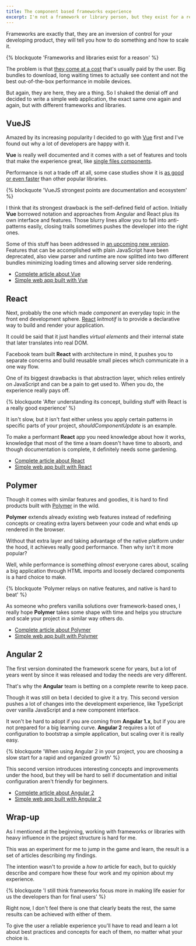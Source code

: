 ```yaml
---
title: The component based frameworks experience
excerpt: I'm not a framework or library person, but they exist for a reason. There's a need of solving things quickly, a clear growth path and fast adoption for new team members.
---
```


Frameworks are exactly that, they are an inversion of control for your developing product, they will tell you how to do something and how to scale it.

{% blockquote 'Frameworks and libraries exist for a reason' %}

The problem is that [they come at a cost][cost] that's usually paid by the user. Big bundles to download, long waiting times to actually see content and not the best out-of-the-box performance in mobile devices.

But again, they are here, they are a thing. So I shaked the denial off and decided to write a simple web application, the exact same one again and again, but with different frameworks and libraries.

## VueJS

Amazed by its increasing popularity I decided to go with [Vue][vuejs] first and I've found out why a lot of developers are happy with it.

**Vue** is really well documented and it comes with a set of features and tools that make the experience great, like [single files components][singlefilecomponents].

Performance is not a trade off at all, some case studies show it is [as good or even faster][vuereactperf] than other popular libraries.

{% blockquote 'VueJS strongest points are documentation and ecosystem' %}

I think that its strongest drawback is the self-defined field of action. Initially **Vue** borrowed notation and approaches from Angular and React plus its own interface and features. Those blurry lines allow you to fall into anti-patterns easily, closing trails sometimes pushes the developer into the right ones.

Some of this stuff has been addressed in [an upcoming new version][vue2]. Features that can be accomplished with plain JavaScript have been deprecated, also view parser and runtime are now splitted into two different bundles minimizing loading times and allowing server side rendering.

- [Complete article about Vue](/2016/06/building-component-based-app-vue/)
- [Simple web app built with Vue](//github.com/jeremenichelli/movies/tree/master/results/vue)

## React

Next, probably the one which made _component_ an everyday topic in the front end development sphere. [React][react] _leitmotif_ is to provide a declarative way to build and render your application.

It could be said that it just handles _virtual elements_ and their internal state that later translates into real DOM.

Facebook team built **React** with architecture in mind, it pushes you to separate concerns and build reusable small pieces which communicate in a one way flow.

One of its biggest drawbacks is that abstraction layer, which relies entirely on JavaScript and can be a pain to get used to. When you do, the experience really pays off.

{% blockquote 'After understanding its concept, building stuff with React is a really good experience' %}

It isn't slow, but it isn't fast either unless you apply certain patterns in specific parts of your project, _shouldComponentUpdate_ is an example.

To make a performant **React** app you need knowledge about how it works, knowledge that most of the time a team doesn't have time to absorb, and though documentation is complete, it definitely needs some gardening.

- [Complete article about React](/2016/07/building-a-component-based-app-react/)
- [Simple web app built with React](//github.com/jeremenichelli/movies/tree/master/results/react)

## Polymer

Though it comes with similar features and goodies, it is hard to find products built with [Polymer][polymer] in the wild.

**Polymer** extends already existing web features instead of redefining concepts or creating extra layers between your code and what ends up rendered in the browser.

Without that extra layer and taking advantage of the native platform under the hood, it achieves really good performance. Then why isn't it more popular?

Well, while performance is something _almost_ everyone cares about, scaling a big application through HTML imports and loosely declared components is a hard choice to make.

{% blockquote 'Polymer relays on native features, and native is hard to beat' %}

As someone who prefers vanilla solutions over framework-based ones, I really hope **Polymer** takes some shape with time and helps you structure and scale your project in a similar way others do.

- [Complete article about Polymer](/2016/08/building-a-component-based-app-polymer/)
- [Simple web app built with Polymer](//github.com/jeremenichelli/movies/tree/master/results/polymer)

## Angular 2

The first version dominated the framework scene for years, but a lot of years went by since it was released and today the needs are very different.

That's why the **Angular** team is betting on a complete rewrite to keep pace.

Though it was still on beta I decided to give it a try. This second version pushes a lot of changes into the development experience, like TypeScript over vanilla JavaScript and a new component interface.

It won't be hard to adopt if you are coming from **Angular 1.x**, but if you are not prepared for a big learning curve. **Angular 2** requires a lot of configuration to bootstrap a simple application, but scaling over it is really easy.

{% blockquote 'When using Angular 2 in your project, you are choosing a slow start for a rapid and organized growth' %}

This second version introduces interesting concepts and improvements under the hood, but they will be hard to sell if documentation and initial configuration aren't friendly for beginners.

- [Complete article about Angular 2](/2016/08/building-component-based-app-angular-2/)
- [Simple web app built with Angular 2](//github.com/jeremenichelli/movies/tree/master/results/angular)

## Wrap-up

As I mentioned at the beginning, working with frameworks or libraries with heavy influence in the project structure is hard for me.

This was an experiment for me to jump in the game and learn, the result is a set of articles describing my findings.

The intention wasn't to provide a _how to_ article for each, but to quickly describe and compare how these four work and my opinion about my experience.

{% blockquote 'I still think frameworks focus more in making life easier for us the developers than for final users' %}

Right now, I don't feel there is one that clearly beats the rest, the same results can be achieved with either of them.

To give the user a reliable experience you'll have to read and learn a lot about best practices and concepts for each of them, no matter what your choice is.

[vuejs]: //www.vuejs.org
[singlefilecomponents]: //vuejs.org/guide/single-file-components.html
[vuereactperf]: //engineering.footballradar.com/from-a-react-point-of-vue-comparing-reactjs-to-vuejs-for-dynamic-tabular-data/
[vue2]: //vuejs.org/2016/04/27/announcing-2.0/
[react]: //facebook.github.io/react/
[polymer]: //www.polymer-project.org
[angular]: //angular.io
[cost]: //aerotwist.com/blog/the-cost-of-frameworks/
